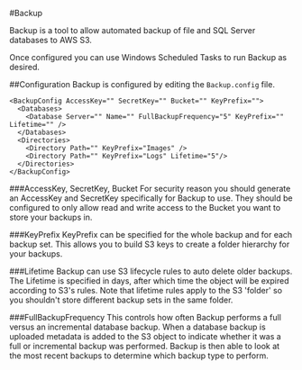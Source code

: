 #Backup

Backup is a tool to allow automated backup of file and SQL Server databases to AWS S3.

Once configured you can use Windows Scheduled Tasks to run Backup as desired.

##Configuration
Backup is configured by editing the `Backup.config` file.


	<BackupConfig AccessKey="" SecretKey="" Bucket="" KeyPrefix="">
	  <Databases>
    	<Database Server="" Name="" FullBackupFrequency="5" KeyPrefix="" Lifetime="" />
	  </Databases>
	  <Directories>
		<Directory Path="" KeyPrefix="Images" />
    	<Directory Path="" KeyPrefix="Logs" Lifetime="5"/>
	  </Directories>
	</BackupConfig>

###AccessKey, SecretKey, Bucket
For security reason you should generate an AccessKey and SecretKey specifically for Backup to use. They should be configured to only allow read and write access to the Bucket you want to store your backups in. 

###KeyPrefix
KeyPrefix can be specified for the whole backup and for each backup set. This allows you to build S3 keys to create a folder hierarchy for your backups.

###Lifetime
Backup can use S3 lifecycle rules to auto delete older backups. The Lifetime is specified in days, after which time the object will be expired according to S3's rules. Note that lifetime rules apply to the S3 'folder' so you shouldn't store different backup sets in the same folder.

###FullBackupFrequency
This controls how often Backup performs a full versus an incremental database backup.
When a database backup is uploaded metadata is added to the S3 object to indicate whether it was a full or incremental backup was performed. Backup is then able to look at the most recent backups to determine which backup type to perform. 
